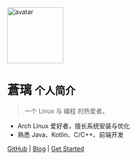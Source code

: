 <!-- _coverpage.md -->

<img src="/_media/5133c12d6c90e54fde58fc241b9cff44.svg" alt="avatar" width="128" height="128">

# 蒼璃 <small>个人简介</small>

> 一个 Linux 与 编程 的热爱者。  

- Arch Linux 爱好者，擅长系统安装与优化  
- 熟悉 Java、Kotlin、C/C++、前端开发  

[GitHub](https://github.com/s0raLin) | [Blog](https://s0raLin.github.io) | [Get Started](./zh-cn/README.md)
